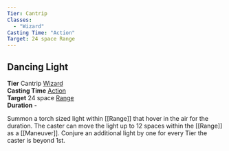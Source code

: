 ```yaml
---
Tier: Cantrip
Classes:
  - "Wizard"
Casting Time: "Action"
Target: 24 space Range
---
```

## Dancing Light
**Tier** Cantrip [Wizard](app://obsidian.md/SRD/Archetypes/Wizard.md)  
**Casting Time** [Action](app://obsidian.md/SRD/Glossary/Action.md)  
**Target** 24 space [Range](app://obsidian.md/Range)  
**Duration** -

Summon a torch sized light within [[Range]] that hover in the air for the duration. The caster can move the light up to 12 spaces within the [[Range]] as a [[Maneuver]]. Conjure an additional light by one for every Tier the caster is beyond 1st.